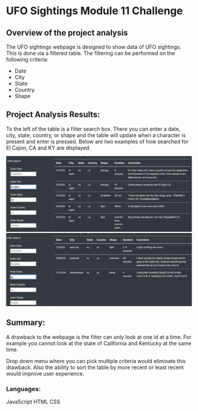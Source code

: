 # UFO Sightings Module 11 Challenge

## Overview of the project analysis
The UFO sightings webpage is designed to show data of UFO sightings.  This is done via a filtered table.  The filtering can be performed on the following criteria:
- Date
- City
- State
- Country
- Shape

## Project Analysis Results:


To the left of the table is a filter search box. There you can enter a date, city, state, country, or shape and the table will update when a character is present and enter is pressed. Below are two examples of how searched for El Cajon, CA and KY are displayed.

<img src="Resources/ca_elcajon_filter.png">
<img src="Resources/ky_filter.png">

## Summary:

A drawback to the webpage is the filter can only look at one id at a time. For example you cannot look at the state of California and Kentucky at the same time.

Drop down menu where you can pick multiple criteria would eliminate this drawback.
Also the ability to sort the table by more recent or least recent would improve user experience.

###  Languages:
JavaScript
HTML
CSS
